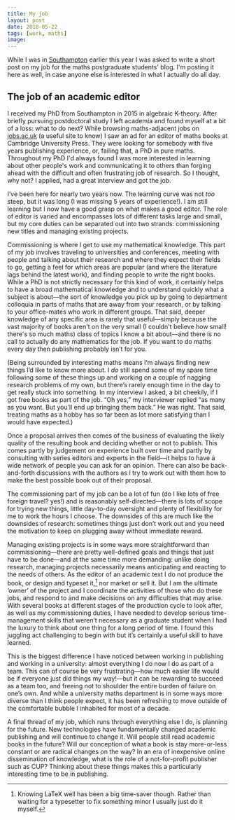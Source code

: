 ```yaml
---
title: My job
layout: post
date: 2018-05-22
tags: [work, maths]
image:
---
```


While I was in [Southampton](2018/03/24/southampton/) earlier this year I was asked to write a short post on my job for the maths postgraduate students' blog. I'm posting it here as well, in case anyone else is interested in what I actually do all day.

## The job of an academic editor

I received my PhD from Southampton in 2015 in algebraic K-theory. After briefly pursuing postdoctoral study I left academia and found myself at a bit of a loss: what to do next? While browsing maths-adjacent jobs on [jobs.ac.uk](https://www.jobs.ac.uk/) (a useful site to know) I saw an ad for an editor of maths books at Cambridge University Press. They were looking for somebody with five years publishing experience, or, failing that, a PhD in pure maths. Throughout my PhD I'd always found I was more interested in learning about other people's work and communicating it to others than forging ahead with the difficult and often frustrating job of research. So I thought, why not? I applied, had a great interview and got the job.

I’ve been here for nearly two years now. The learning curve was not *too* steep, but it was long (I was missing 5 years of experience!). I am still learning but I now have a good grasp on what makes a good editor. The role of editor is varied and encompasses lots of different tasks large and small, but my core duties can be separated out into two strands: commissioning new titles and managing existing projects.

Commissioning is where I get to use my mathematical knowledge. This part of my job involves traveling to universities and conferences, meeting with people and talking about their research and where they expect their fields to go, getting a feel for which areas are popular (and where the literature lags behind the latest work), and finding people to write the right books. While a PhD is not strictly necessary for this kind of work, it certainly helps to have a broad mathematical knowledge and to understand quickly what a subject is about&mdash;the sort of knowledge you pick up by going to department colloquia in parts of maths that are away from your research, or by talking to your office-mates who work in different groups. That said, deeper knowledge of any specific area is rarely that useful&mdash;simply because the vast majority of books aren't on the very small (I couldn't believe how small! there's so much maths) class of topics I know a bit about&mdash;and there is no call to actually do any mathematics for the job. If you want to do maths every day then publishing probably isn’t for you.

(Being surrounded by interesting maths means I’m always finding new things I’d like to know more about. I *do* still spend some of my spare time following some of these things up and working on a couple of nagging research problems of my own, but there’s rarely enough time in the day to get really stuck into something. In my interview I asked, a bit cheekily, if I got free books as part of the job. “Oh yes,” my interviewer replied “as many as you want. But you’ll end up bringing them back.” He was right. That said, treating maths as a hobby has so far been as lot more satisfying than I would have expected.)

Once a proposal arrives then comes of the business of evaluating the likely quality of the resulting book and deciding whether or not to publish. This comes partly by judgement on experience built over time and partly by consulting with series editors and experts in the field&mdash;it helps to have a wide network of people you can ask for an opinion. There can also be back-and-forth discussions with the authors as I try to work out with them how to make the best possible book out of their proposal.

The commissioning part of my job can be a lot of fun (do I like lots of free foreign travel? yes!) and is reasonably self-directed&mdash;there is lots of scope for trying new things, little day-to-day oversight and plenty of flexibility for me to work the hours I choose. The downsides of this are much like the downsides of research: sometimes things just don’t work out and you need the motivation to keep on plugging away without immediate reward.

Managing existing projects is in some ways more straightforward than commissioning&mdash;there are pretty well-defined goals and things that just have to be done&mdash;and at the same time more demanding: unlike doing research, managing projects necessarily means anticipating and reacting to the needs of others. As the editor of an academic text I do not produce the book, or design and typeset it,[^1] nor market or sell it. But I am the ultimate ‘owner’ of the project and I coordinate the activities of those who do these jobs, and respond to and make decisions on any difficulties that may arise. With several books at different stages of the production cycle to look after, as well as my commissioning duties, I have needed to develop serious time-management skills that weren’t necessary as a graduate student when I had the luxury to think about one thing for a long period of time. I found this juggling act challenging to begin with but it’s certainly a useful skill to have learned.

This is the biggest difference I have noticed between working in publishing and working in a university: almost everything I do now I do as part of a team. This can of course be very frustrating&mdash;how much easier life would be if everyone just did things my way!&mdash;but it can be rewarding to succeed as a team too, and freeing not to shoulder the entire burden of failure on one’s own. And while a university maths department is in some ways more diverse than I think people expect, it has been refreshing to move outside of the comfortable bubble I inhabited for most of a decade.

A final thread of my job, which runs through everything else I do, is planning for the future. New technologies have fundamentally changed academic publishing and will continue to change it. Will people still read academic books in the future? Will our conception of what a book is stay more-or-less constant or are radical changes on the way? In an era of inexpensive online dissemination of knowledge, what is the role of a not-for-profit publisher such as CUP? Thinking about these things makes this a particularly interesting time to be in publishing.

[^1]: Knowing LaTeX well has been a big time-saver though. Rather than waiting for a typesetter to fix something minor I usually just do it myself.
